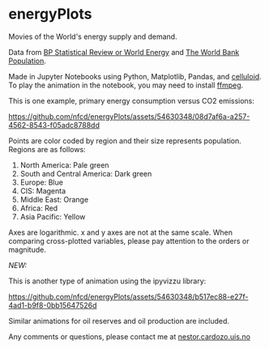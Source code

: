 # energyPlots
Movies of the World's energy supply and demand.

Data from [BP Statistical Review or World Energy](https://www.bp.com/en/global/corporate/energy-economics/statistical-review-of-world-energy.html) and [The World Bank Population](https://data.worldbank.org/indicator/SP.POP.TOTL?view=chart).

Made in Jupyter Notebooks using Python, Matplotlib, Pandas, and [celluloid](https://github.com/jwkvam/celluloid). To play the animation in the notebook, you may need to install [ffmpeg](https://www.ffmpeg.org/download.html).

This is one example, primary energy consumption versus CO2 emissions:

https://github.com/nfcd/energyPlots/assets/54630348/08d7af6a-a257-4562-8543-f05adc8788dd

Points are color coded by region and their size represents population. Regions are as follows:

1. North America: Pale green
2. South and Central America: Dark green
3. Europe: Blue
4. CIS: Magenta
5. Middle East: Orange
6. Africa: Red
7. Asia Pacific: Yellow

Axes are logarithmic. x and y axes are not at the same scale. When comparing cross-plotted variables, please pay attention to the orders or magnitude.

*NEW:*

This is another type of animation using the ipyvizzu library:

https://github.com/nfcd/energyPlots/assets/54630348/b517ec88-e27f-4ad1-b9f8-0bb15647526d

Similar animations for oil reserves and oil production are included.

Any comments or questions, please contact me at [nestor.cardozo.uis.no](mailto:nestor.cardozo@uis.no)
